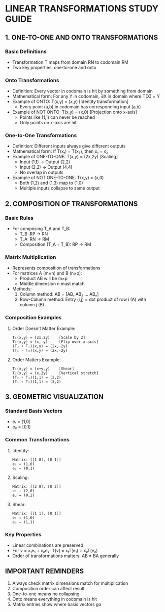 # LINEAR TRANSFORMATIONS STUDY GUIDE

## 1. ONE-TO-ONE AND ONTO TRANSFORMATIONS

### Basic Definitions
- Transformation T maps from domain RN to codomain RM
- Two key properties: one-to-one and onto

### Onto Transformations
- Definition: Every vector in codomain is hit by something from domain
- Mathematical form: For any Y in codomain, ∃X in domain where T(X) = Y
- Example of ONTO: T(x,y) = (x,y) [Identity transformation]
  - Every point (a,b) in codomain has corresponding input (a,b)
- Example of NOT ONTO: T(x,y) = (x,0) [Projection onto x-axis]
  - Points like (1,1) can never be reached
  - Only points on x-axis are hit

### One-to-One Transformations
- Definition: Different inputs always give different outputs
- Mathematical form: If T(x₁) = T(x₂), then x₁ = x₂
- Example of ONE-TO-ONE: T(x,y) = (2x,2y) [Scaling]
  - Input (1,1) → Output (2,2)
  - Input (2,2) → Output (4,4)
  - No overlap in outputs
- Example of NOT ONE-TO-ONE: T(x,y) = (x,0)
  - Both (1,2) and (1,3) map to (1,0)
  - Multiple inputs collapse to same output

## 2. COMPOSITION OF TRANSFORMATIONS

### Basic Rules
- For composing T_A and T_B:
  - T_B: RP → RN
  - T_A: RN → RM
  - Composition (T_A ∘ T_B): RP → RM

### Matrix Multiplication
- Represents composition of transformations
- For matrices A (m×n) and B (n×p):
  - Product AB will be m×p
  - Middle dimension n must match
- Methods:
  1. Column method: AB = [AB₁ AB₂ ... ABₙ]
  2. Row-Column method: Entry (i,j) = dot product of row i (A) with column j (B)

### Composition Examples
1. Order Doesn't Matter Example:
   ```
   T₁(x,y) = (2x,2y)    [Scale by 2]
   T₂(x,y) = (x,-y)     [Flip over x-axis]
   (T₂ ∘ T₁)(x,y) = (2x,-2y)
   (T₁ ∘ T₂)(x,y) = (2x,-2y)
   ```

2. Order Matters Example:
   ```
   T₁(x,y) = (x+y,y)    [Shear]
   T₂(x,y) = (x,2y)     [Vertical stretch]
   (T₂ ∘ T₁)(1,1) = (2,2)
   (T₁ ∘ T₂)(1,1) = (3,2)
   ```

## 3. GEOMETRIC VISUALIZATION

### Standard Basis Vectors
- e₁ = [1,0]
- e₂ = [0,1]

### Common Transformations
1. Identity:
   ```
   Matrix: [[1 0], [0 1]]
   e₁ → (1,0)
   e₂ → (0,1)
   ```

2. Scaling:
   ```
   Matrix: [[2 0], [0 2]]
   e₁ → (2,0)
   e₂ → (0,2)
   ```

3. Shear:
   ```
   Matrix: [[1 1], [0 1]]
   e₁ → (1,0)
   e₂ → (1,1)
   ```

### Key Properties
- Linear combinations are preserved
- For v = x₁e₁ + x₂e₂:
  T(v) = x₁T(e₁) + x₂T(e₂)
- Order of transformations matters: AB ≠ BA generally

## IMPORTANT REMINDERS
1. Always check matrix dimensions match for multiplication
2. Composition order can affect result
3. One-to-one means no collapsing
4. Onto means everything in codomain is hit
5. Matrix entries show where basis vectors go

